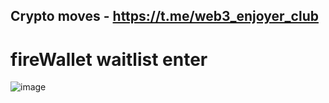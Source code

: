 ## Crypto moves - https://t.me/web3_enjoyer_club

# fireWallet waitlist enter


![image](https://github.com/MsLolita/fire_wallet/assets/58307006/7be02996-7e84-442c-b1da-6d4fcd46d23a)
